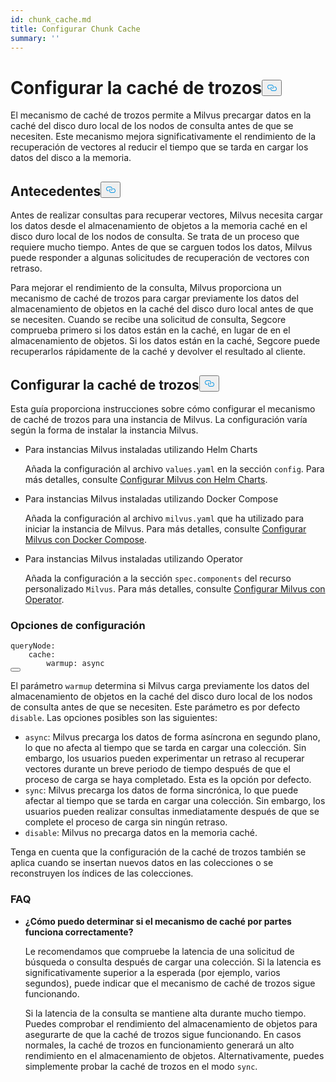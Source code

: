 ```yaml
---
id: chunk_cache.md
title: Configurar Chunk Cache
summary: ''
---
```

<h1 id="Configure-Chunk-Cache" class="common-anchor-header">Configurar la caché de trozos<button data-href="#Configure-Chunk-Cache" class="anchor-icon" translate="no">
      <svg translate="no"
        aria-hidden="true"
        focusable="false"
        height="20"
        version="1.1"
        viewBox="0 0 16 16"
        width="16"
      >
        <path
          fill="#0092E4"
          fill-rule="evenodd"
          d="M4 9h1v1H4c-1.5 0-3-1.69-3-3.5S2.55 3 4 3h4c1.45 0 3 1.69 3 3.5 0 1.41-.91 2.72-2 3.25V8.59c.58-.45 1-1.27 1-2.09C10 5.22 8.98 4 8 4H4c-.98 0-2 1.22-2 2.5S3 9 4 9zm9-3h-1v1h1c1 0 2 1.22 2 2.5S13.98 12 13 12H9c-.98 0-2-1.22-2-2.5 0-.83.42-1.64 1-2.09V6.25c-1.09.53-2 1.84-2 3.25C6 11.31 7.55 13 9 13h4c1.45 0 3-1.69 3-3.5S14.5 6 13 6z"
        ></path>
      </svg>
    </button></h1><p>El mecanismo de caché de trozos permite a Milvus precargar datos en la caché del disco duro local de los nodos de consulta antes de que se necesiten. Este mecanismo mejora significativamente el rendimiento de la recuperación de vectores al reducir el tiempo que se tarda en cargar los datos del disco a la memoria.</p>
<h2 id="Background" class="common-anchor-header">Antecedentes<button data-href="#Background" class="anchor-icon" translate="no">
      <svg translate="no"
        aria-hidden="true"
        focusable="false"
        height="20"
        version="1.1"
        viewBox="0 0 16 16"
        width="16"
      >
        <path
          fill="#0092E4"
          fill-rule="evenodd"
          d="M4 9h1v1H4c-1.5 0-3-1.69-3-3.5S2.55 3 4 3h4c1.45 0 3 1.69 3 3.5 0 1.41-.91 2.72-2 3.25V8.59c.58-.45 1-1.27 1-2.09C10 5.22 8.98 4 8 4H4c-.98 0-2 1.22-2 2.5S3 9 4 9zm9-3h-1v1h1c1 0 2 1.22 2 2.5S13.98 12 13 12H9c-.98 0-2-1.22-2-2.5 0-.83.42-1.64 1-2.09V6.25c-1.09.53-2 1.84-2 3.25C6 11.31 7.55 13 9 13h4c1.45 0 3-1.69 3-3.5S14.5 6 13 6z"
        ></path>
      </svg>
    </button></h2><p>Antes de realizar consultas para recuperar vectores, Milvus necesita cargar los datos desde el almacenamiento de objetos a la memoria caché en el disco duro local de los nodos de consulta. Se trata de un proceso que requiere mucho tiempo. Antes de que se carguen todos los datos, Milvus puede responder a algunas solicitudes de recuperación de vectores con retraso.</p>
<p>Para mejorar el rendimiento de la consulta, Milvus proporciona un mecanismo de caché de trozos para cargar previamente los datos del almacenamiento de objetos en la caché del disco duro local antes de que se necesiten. Cuando se recibe una solicitud de consulta, Segcore comprueba primero si los datos están en la caché, en lugar de en el almacenamiento de objetos. Si los datos están en la caché, Segcore puede recuperarlos rápidamente de la caché y devolver el resultado al cliente.</p>
<h2 id="Configure-Chunk-Cache" class="common-anchor-header">Configurar la caché de trozos<button data-href="#Configure-Chunk-Cache" class="anchor-icon" translate="no">
      <svg translate="no"
        aria-hidden="true"
        focusable="false"
        height="20"
        version="1.1"
        viewBox="0 0 16 16"
        width="16"
      >
        <path
          fill="#0092E4"
          fill-rule="evenodd"
          d="M4 9h1v1H4c-1.5 0-3-1.69-3-3.5S2.55 3 4 3h4c1.45 0 3 1.69 3 3.5 0 1.41-.91 2.72-2 3.25V8.59c.58-.45 1-1.27 1-2.09C10 5.22 8.98 4 8 4H4c-.98 0-2 1.22-2 2.5S3 9 4 9zm9-3h-1v1h1c1 0 2 1.22 2 2.5S13.98 12 13 12H9c-.98 0-2-1.22-2-2.5 0-.83.42-1.64 1-2.09V6.25c-1.09.53-2 1.84-2 3.25C6 11.31 7.55 13 9 13h4c1.45 0 3-1.69 3-3.5S14.5 6 13 6z"
        ></path>
      </svg>
    </button></h2><p>Esta guía proporciona instrucciones sobre cómo configurar el mecanismo de caché de trozos para una instancia de Milvus. La configuración varía según la forma de instalar la instancia Milvus.</p>
<ul>
<li><p>Para instancias Milvus instaladas utilizando Helm Charts</p>
<p>Añada la configuración al archivo <code translate="no">values.yaml</code> en la sección <code translate="no">config</code>. Para más detalles, consulte <a href="/docs/es/configure-helm.md">Configurar Milvus con Helm Charts</a>.</p></li>
<li><p>Para instancias Milvus instaladas utilizando Docker Compose</p>
<p>Añada la configuración al archivo <code translate="no">milvus.yaml</code> que ha utilizado para iniciar la instancia de Milvus. Para más detalles, consulte <a href="/docs/es/configure-docker.md">Configurar Milvus con Docker Compose</a>.</p></li>
<li><p>Para instancias Milvus instaladas utilizando Operator</p>
<p>Añada la configuración a la sección <code translate="no">spec.components</code> del recurso personalizado <code translate="no">Milvus</code>. Para más detalles, consulte <a href="/docs/es/configure_operator.md">Configurar Milvus con Operator</a>.</p></li>
</ul>
<h3 id="Configuration-options" class="common-anchor-header">Opciones de configuración</h3><pre><code translate="no" class="language-yaml"><span class="hljs-attr">queryNode</span>:
    <span class="hljs-attr">cache</span>:
        <span class="hljs-attr">warmup</span>: <span class="hljs-keyword">async</span>
<button class="copy-code-btn"></button></code></pre>
<p>El parámetro <code translate="no">warmup</code> determina si Milvus carga previamente los datos del almacenamiento de objetos en la caché del disco duro local de los nodos de consulta antes de que se necesiten. Este parámetro es por defecto <code translate="no">disable</code>. Las opciones posibles son las siguientes:</p>
<ul>
<li><code translate="no">async</code>: Milvus precarga los datos de forma asíncrona en segundo plano, lo que no afecta al tiempo que se tarda en cargar una colección. Sin embargo, los usuarios pueden experimentar un retraso al recuperar vectores durante un breve periodo de tiempo después de que el proceso de carga se haya completado.  Esta es la opción por defecto.</li>
<li><code translate="no">sync</code>: Milvus precarga los datos de forma sincrónica, lo que puede afectar al tiempo que se tarda en cargar una colección. Sin embargo, los usuarios pueden realizar consultas inmediatamente después de que se complete el proceso de carga sin ningún retraso.</li>
<li><code translate="no">disable</code>: Milvus no precarga datos en la memoria caché.</li>
</ul>
<p>Tenga en cuenta que la configuración de la caché de trozos también se aplica cuando se insertan nuevos datos en las colecciones o se reconstruyen los índices de las colecciones.</p>
<h3 id="FAQ" class="common-anchor-header">FAQ</h3><ul>
<li><p><strong>¿Cómo puedo determinar si el mecanismo de caché por partes funciona correctamente?</strong></p>
<p>Le recomendamos que compruebe la latencia de una solicitud de búsqueda o consulta después de cargar una colección. Si la latencia es significativamente superior a la esperada (por ejemplo, varios segundos), puede indicar que el mecanismo de caché de trozos sigue funcionando.</p>
<p>Si la latencia de la consulta se mantiene alta durante mucho tiempo. Puedes comprobar el rendimiento del almacenamiento de objetos para asegurarte de que la caché de trozos sigue funcionando. En casos normales, la caché de trozos en funcionamiento generará un alto rendimiento en el almacenamiento de objetos. Alternativamente, puedes simplemente probar la caché de trozos en el modo <code translate="no">sync</code>.</p></li>
</ul>
